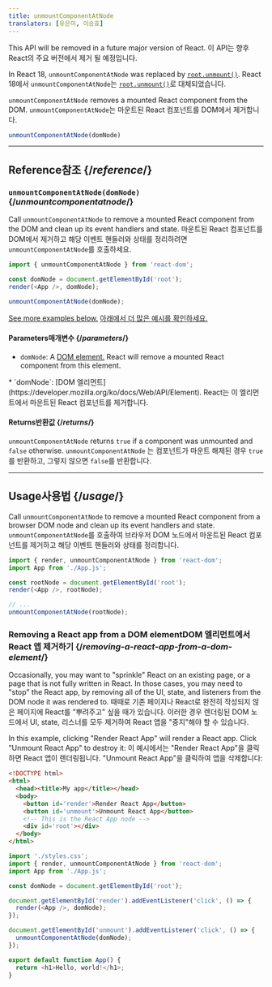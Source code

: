 ```yaml
---
title: unmountComponentAtNode
translators: [유은미, 이승효]
---
```


<Deprecated>

This API will be removed in a future major version of React.
<Trans>이 API는 향후 React의 주요 버전에서 제거 될 예정입니다.</Trans>

In React 18, `unmountComponentAtNode` was replaced by [`root.unmount()`](/reference/react-dom/client/createRoot#root-unmount).
<Trans>React 18에서 `unmountComponentAtNode`는 [`root.unmount()`](/reference/react-dom/client/createRoot#root-unmount)로 대체되었습니다.</Trans>

</Deprecated>

<Intro>

`unmountComponentAtNode` removes a mounted React component from the DOM.
<Trans>`unmountComponentAtNode`는 마운트된 React 컴포넌트를 DOM에서 제거합니다.</Trans>

```js
unmountComponentAtNode(domNode)
```

</Intro>

<InlineToc />

---

## Reference<Trans>참조</Trans> {/*reference*/}

### `unmountComponentAtNode(domNode)` {/*unmountcomponentatnode*/}

Call `unmountComponentAtNode` to remove a mounted React component from the DOM and clean up its event handlers and state.
<Trans>마운트된 React 컴포넌트를 DOM에서 제거하고 해당 이벤트 핸들러와 상태를 정리하려면 `unmountComponentAtNode`를 호출하세요.</Trans>

```js
import { unmountComponentAtNode } from 'react-dom';

const domNode = document.getElementById('root');
render(<App />, domNode);

unmountComponentAtNode(domNode);
```

[See more examples below.](#usage)
<Trans>[아래에서 더 많은 예시를 확인하세요.](#usage)</Trans>

#### Parameters<Trans>매개변수</Trans> {/*parameters*/}

* `domNode`: A [DOM element.](https://developer.mozilla.org/en-US/docs/Web/API/Element) React will remove a mounted React component from this element.
<Trans>
* `domNode`: [DOM 엘리먼트](https://developer.mozilla.org/ko/docs/Web/API/Element). React는 이 엘리먼트에서 마운트된 React 컴포넌트를 제거합니다.
</Trans>

#### Returns<Trans>반환값</Trans> {/*returns*/}

`unmountComponentAtNode` returns `true` if a component was unmounted and `false` otherwise.
<Trans>`unmountComponentAtNode` 는 컴포넌트가 마운트 해제된 경우 `true`를 반환하고, 그렇지 않으면 `false`를 반환합니다.</Trans>

---

## Usage<Trans>사용법</Trans> {/*usage*/}

Call `unmountComponentAtNode` to remove a <CodeStep step={1}>mounted React component</CodeStep> from a <CodeStep step={2}>browser DOM node</CodeStep> and clean up its event handlers and state.
<Trans>`unmountComponentAtNode`를 호출하여 <CodeStep step={2}>브라우저 DOM 노드</CodeStep>에서 <CodeStep step={1}>마운트된 React 컴포넌트</CodeStep>를 제거하고 해당 이벤트 핸들러와 상태를 정리합니다.</Trans>

```js [[1, 5, "<App />"], [2, 5, "rootNode"], [2, 8, "rootNode"]]
import { render, unmountComponentAtNode } from 'react-dom';
import App from './App.js';

const rootNode = document.getElementById('root');
render(<App />, rootNode);

// ...
unmountComponentAtNode(rootNode);
```


### Removing a React app from a DOM element<Trans>DOM 엘리먼트에서 React 앱 제거하기</Trans> {/*removing-a-react-app-from-a-dom-element*/}

Occasionally, you may want to "sprinkle" React on an existing page, or a page that is not fully written in React. In those cases, you may need to "stop" the React app, by removing all of the UI, state, and listeners from the DOM node it was rendered to.
<Trans>때때로 기존 페이지나 React로 완전히 작성되지 않은 페이지에 React를 "뿌려주고" 싶을 때가 있습니다. 이러한 경우 렌더링된 DOM 노드에서 UI, state, 리스너를 모두 제거하여 React 앱을 "중지"해야 할 수 있습니다.</Trans>

In this example, clicking "Render React App" will render a React app. Click "Unmount React App" to destroy it:
<Trans>이 예시에서는 "Render React App"을 클릭하면 React 앱이 렌더링됩니다. "Unmount React App"을 클릭하여 앱을 삭제합니다:</Trans>

<Sandpack>

```html index.html
<!DOCTYPE html>
<html>
  <head><title>My app</title></head>
  <body>
    <button id='render'>Render React App</button>
    <button id='unmount'>Unmount React App</button>
    <!-- This is the React App node -->
    <div id='root'></div>
  </body>
</html>
```

```js index.js active
import './styles.css';
import { render, unmountComponentAtNode } from 'react-dom';
import App from './App.js';

const domNode = document.getElementById('root');

document.getElementById('render').addEventListener('click', () => {
  render(<App />, domNode);
});

document.getElementById('unmount').addEventListener('click', () => {
  unmountComponentAtNode(domNode);
});
```

```js App.js
export default function App() {
  return <h1>Hello, world!</h1>;
}
```

</Sandpack>
